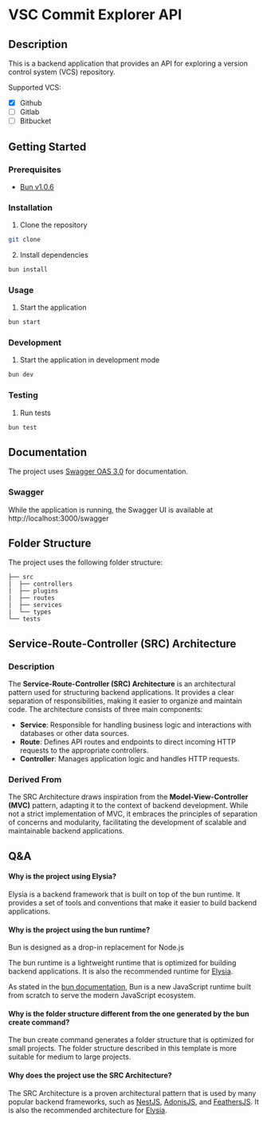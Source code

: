 # VSC Commit Explorer API

## Description

This is a backend application that provides an API for exploring a version control system (VCS) repository.

Supported VCS:

- [x] Github
- [ ] Gitlab
- [ ] Bitbucket

## Getting Started

### Prerequisites

- [Bun v1.0.6](https://bun.sh/)

### Installation

1. Clone the repository

```sh
git clone
```

2. Install dependencies

```sh
bun install
```

### Usage

1. Start the application

```sh
bun start
```

### Development

1. Start the application in development mode

```sh
bun dev
```

### Testing

1. Run tests

```sh
bun test
```

## Documentation

The project uses [Swagger OAS 3.0](https://swagger.io/) for documentation.

### Swagger

While the application is running, the Swagger UI is available at http://localhost:3000/swagger

## Folder Structure

The project uses the following folder structure:

```
├── src
|  ├── controllers
|  ├── plugins
|  ├── routes
|  ├── services
|  └── types
└── tests
```

## Service-Route-Controller (SRC) Architecture

### Description

The **Service-Route-Controller (SRC) Architecture** is an architectural pattern used for structuring backend applications. It provides a clear separation of responsibilities, making it easier to organize and maintain code. The architecture consists of three main components:

- **Service**: Responsible for handling business logic and interactions with databases or other data sources.
- **Route**: Defines API routes and endpoints to direct incoming HTTP requests to the appropriate controllers.
- **Controller**: Manages application logic and handles HTTP requests.

### Derived From

The SRC Architecture draws inspiration from the **Model-View-Controller (MVC)** pattern, adapting it to the context of backend development. While not a strict implementation of MVC, it embraces the principles of separation of concerns and modularity, facilitating the development of scalable and maintainable backend applications.

## Q&A


#### Why is the project using Elysia?

Elysia is a backend framework that is built on top of the bun runtime. It provides a set of tools and conventions that make it easier to build backend applications.

#### Why is the project using the bun runtime?

Bun is designed as a drop-in replacement for Node.js

The bun runtime is a lightweight runtime that is optimized for building backend applications. It is also the recommended runtime for [Elysia](https://elysia.gitbook.io/docs/).

As stated in the [bun documentation](https://bunjs.dev/docs/introduction/what-is-bun),
Bun is a new JavaScript runtime built from scratch to serve the modern JavaScript ecosystem.

#### Why is the folder structure different from the one generated by the bun create command?

The bun create command generates a folder structure that is optimized for small projects. The folder structure described in this template is more suitable for medium to large projects.

#### Why does the project use the SRC Architecture?

The SRC Architecture is a proven architectural pattern that is used by many popular backend frameworks, such as [NestJS](https://nestjs.com/), [AdonisJS](https://adonisjs.com/), and [FeathersJS](https://feathersjs.com/). It is also the recommended architecture for [Elysia](https://elysia.gitbook.io/docs/).
